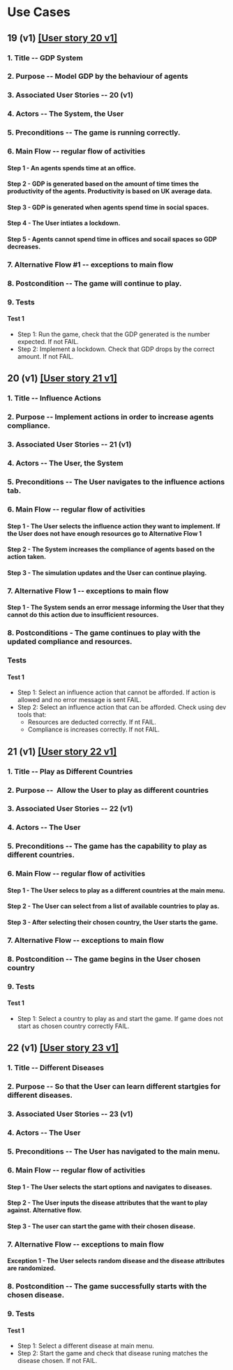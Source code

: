 # Use Cases

## 19 (v1) [[User story 20 v1]](user_stories.md) 
### 1. Title -- GDP System 

### 2. Purpose -- Model GDP by the behaviour of agents

### 3. Associated User Stories -- 20 (v1)

### 4. Actors -- The System, the User

### 5. Preconditions -- The game is running correctly.

### 6. Main Flow -- regular flow of activities

#### Step 1 - An agents spends time at an office.

#### Step 2 - GDP is generated based on the amount of time times the productivity of the agents. Productivity is based on UK average data.

#### Step 3 - GDP is generated when agents spend time in social spaces.

#### Step 4 - The User intiates a lockdown.

#### Step 5 - Agents cannot spend time in offices and socail spaces so GDP decreases.

### 7. Alternative Flow #1 -- exceptions to main flow

### 8. Postcondition -- The game will continue to play.

### 9. Tests

#### Test 1
- Step 1: Run the game, check that the GDP generated is the number expected. If not FAIL.
- Step 2: Implement a lockdown. Check that GDP drops by the correct amount. If not FAIL.



## 20 (v1) [[User story 21 v1]](user_stories.md)

### 1. Title -- Influence Actions

### 2. Purpose -- Implement actions in order to increase agents compliance.

### 3. Associated User Stories -- 21 (v1)

### 4. Actors -- The User, the System

### 5. Preconditions -- The User navigates to the influence actions tab.

### 6. Main Flow -- regular flow of activities

#### Step 1 - The User selects the influence action they want to implement. If the User does not have enough resources go to Alternative Flow 1

#### Step 2 - The System increases the compliance of agents based on the action taken.

#### Step 3 - The simulation updates and the User can continue playing.

### 7. Alternative Flow 1 -- exceptions to main flow

#### Step 1 - The System sends an error message informing the User that they cannot do this action due to insufficient resources.

### 8. Postconditions - The game continues to play with the updated compliance and resources.

### Tests

#### Test 1
- Step 1: Select an influence action that cannot be afforded. If action is allowed and no error message is sent FAIL.
- Step 2: Select an influence action that can be afforded. Check using dev tools that:
  - Resources are deducted correctly. If nt FAIL.
  - Compliance is increases correctly. If not FAIL. 



## 21 (v1) [[User story 22 v1]](user_stories.md)

### 1. Title -- Play as Different Countries  

### 2. Purpose --  Allow the User to play as different countries

### 3. Associated User Stories -- 22 (v1)

### 4. Actors -- The User

### 5. Preconditions -- The game has the capability to play as different countries.

### 6. Main Flow -- regular flow of activities

#### Step 1 - The User selecs to play as a different countries at the main menu.

#### Step 2 - The User can select from a list of available countries to play as.

#### Step 3 - After selecting their chosen country, the User starts the game.

### 7. Alternative Flow -- exceptions to main flow

### 8. Postcondition -- The game begins in the User chosen country

### 9. Tests

#### Test 1
- Step 1: Select a country to play as and start the game. If game does not start as chosen country correctly FAIL.



## 22 (v1) [[User story 23 v1]](user_stories.md)

### 1. Title -- Different Diseases 

### 2. Purpose -- So that the User can learn different startgies for different diseases.

### 3. Associated User Stories -- 23 (v1)

### 4. Actors -- The User

### 5. Preconditions -- The User has navigated to the main menu.

### 6. Main Flow -- regular flow of activities

#### Step 1 - The User selects the start options and navigates to diseases.

#### Step 2 - The User inputs the disease attributes that the want to play against. Alternative flow.

#### Step 3 - The user can start the game with their chosen disease.

### 7. Alternative Flow -- exceptions to main flow

#### Exception 1 - The User selects random disease and the disease attributes are randomized.

### 8. Postcondition -- The game successfully starts with the chosen disease.

### 9. Tests

#### Test 1
- Step 1: Select a different disease at main menu.  
- Step 2: Start the game and check that disease runing matches the disease chosen. If not FAIL.
